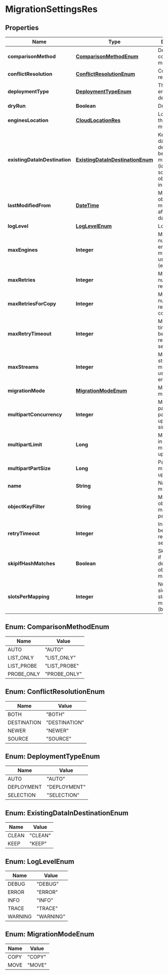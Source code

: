 
# MigrationSettingsRes

## Properties
Name | Type | Description | Notes
------------ | ------------- | ------------- | -------------
**comparisonMethod** | [**ComparisonMethodEnum**](#ComparisonMethodEnum) | Destination comparison method |  [optional]
**conflictResolution** | [**ConflictResolutionEnum**](#ConflictResolutionEnum) | Conflict resolution |  [optional]
**deploymentType** | [**DeploymentTypeEnum**](#DeploymentTypeEnum) | The type of engine deployment |  [optional]
**dryRun** | **Boolean** | Dry run mode |  [optional]
**enginesLocation** | [**CloudLocationRes**](CloudLocationRes.md) | Location of the engines to migrate |  [optional]
**existingDataInDestination** | [**ExistingDataInDestinationEnum**](#ExistingDataInDestinationEnum) | Keep or clean data in destination before migration (identical with source objects keep in any cases) |  [optional]
**lastModifiedFrom** | [**DateTime**](DateTime.md) | Migrate objects modified on or after specified date |  [optional]
**logLevel** | [**LogLevelEnum**](#LogLevelEnum) | Log level |  [optional]
**maxEngines** | **Integer** | Maximum number of engines this migration uses (experimental) |  [optional]
**maxRetries** | **Integer** | Maximum number of retries |  [optional]
**maxRetriesForCopy** | **Integer** | Maximum number of retries after copy started |  [optional]
**maxRetryTimeout** | **Integer** | Maximum timeout between retries in seconds |  [optional]
**maxStreams** | **Integer** | Maximum streams that migration will use across all engines |  [optional]
**migrationMode** | [**MigrationModeEnum**](#MigrationModeEnum) | Migration mode |  [optional]
**multipartConcurrency** | **Integer** | Maximum parts for parallel upload for a single object |  [optional]
**multipartLimit** | **Long** | Minimum size in bytes for multipart upload |  [optional]
**multipartPartSize** | **Long** | Part size for multipart upload |  [optional]
**name** | **String** | Name of the migration |  [optional]
**objectKeyFilter** | **String** | Migrate objects matching pattern |  [optional]
**retryTimeout** | **Integer** | Initial timeout between retries in seconds |  [optional]
**skipIfHashMatches** | **Boolean** | Skip migration if source and destination object hash match |  [optional]
**slotsPerMapping** | **Integer** | Number of slots of storage mapping (bucket) |  [optional]


<a name="ComparisonMethodEnum"></a>
## Enum: ComparisonMethodEnum
Name | Value
---- | -----
AUTO | &quot;AUTO&quot;
LIST_ONLY | &quot;LIST_ONLY&quot;
LIST_PROBE | &quot;LIST_PROBE&quot;
PROBE_ONLY | &quot;PROBE_ONLY&quot;


<a name="ConflictResolutionEnum"></a>
## Enum: ConflictResolutionEnum
Name | Value
---- | -----
BOTH | &quot;BOTH&quot;
DESTINATION | &quot;DESTINATION&quot;
NEWER | &quot;NEWER&quot;
SOURCE | &quot;SOURCE&quot;


<a name="DeploymentTypeEnum"></a>
## Enum: DeploymentTypeEnum
Name | Value
---- | -----
AUTO | &quot;AUTO&quot;
DEPLOYMENT | &quot;DEPLOYMENT&quot;
SELECTION | &quot;SELECTION&quot;


<a name="ExistingDataInDestinationEnum"></a>
## Enum: ExistingDataInDestinationEnum
Name | Value
---- | -----
CLEAN | &quot;CLEAN&quot;
KEEP | &quot;KEEP&quot;


<a name="LogLevelEnum"></a>
## Enum: LogLevelEnum
Name | Value
---- | -----
DEBUG | &quot;DEBUG&quot;
ERROR | &quot;ERROR&quot;
INFO | &quot;INFO&quot;
TRACE | &quot;TRACE&quot;
WARNING | &quot;WARNING&quot;


<a name="MigrationModeEnum"></a>
## Enum: MigrationModeEnum
Name | Value
---- | -----
COPY | &quot;COPY&quot;
MOVE | &quot;MOVE&quot;



